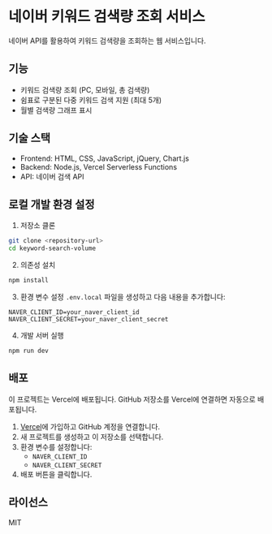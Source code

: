 # 네이버 키워드 검색량 조회 서비스

네이버 API를 활용하여 키워드 검색량을 조회하는 웹 서비스입니다.

## 기능

- 키워드 검색량 조회 (PC, 모바일, 총 검색량)
- 쉼표로 구분된 다중 키워드 검색 지원 (최대 5개)
- 월별 검색량 그래프 표시

## 기술 스택

- Frontend: HTML, CSS, JavaScript, jQuery, Chart.js
- Backend: Node.js, Vercel Serverless Functions
- API: 네이버 검색 API

## 로컬 개발 환경 설정

1. 저장소 클론
```bash
git clone <repository-url>
cd keyword-search-volume
```

2. 의존성 설치
```bash
npm install
```

3. 환경 변수 설정
`.env.local` 파일을 생성하고 다음 내용을 추가합니다:
```
NAVER_CLIENT_ID=your_naver_client_id
NAVER_CLIENT_SECRET=your_naver_client_secret
```

4. 개발 서버 실행
```bash
npm run dev
```

## 배포

이 프로젝트는 Vercel에 배포됩니다. GitHub 저장소를 Vercel에 연결하면 자동으로 배포됩니다.

1. [Vercel](https://vercel.com)에 가입하고 GitHub 계정을 연결합니다.
2. 새 프로젝트를 생성하고 이 저장소를 선택합니다.
3. 환경 변수를 설정합니다:
   - `NAVER_CLIENT_ID`
   - `NAVER_CLIENT_SECRET`
4. 배포 버튼을 클릭합니다.

## 라이선스

MIT 